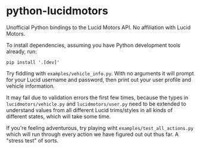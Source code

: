 # python-lucidmotors

Unofficial Python bindings to the Lucid Motors API. No affiliation with Lucid
Motors.

To install dependencies, assuming you have Python development tools already, run:

```
pip install '.[dev]'
```

Try fiddling with `examples/vehicle_info.py`. With no arguments it will prompt
for your Lucid username and password, then print out your user profile and
vehicle information.

It may fail due to validation errors the first few times, because the types in
`lucidmotors/vehicle.py` and `lucidmotors/user.py` need to be extended to understand 
values from all different Lucid trims/styles in all kinds of different states, which 
will take some time.

If you're feeling adventurous, try playing wiht `examples/test_all_actions.py` which
will run through every action we have figured out out thus far. A "stress test" of 
sorts.
